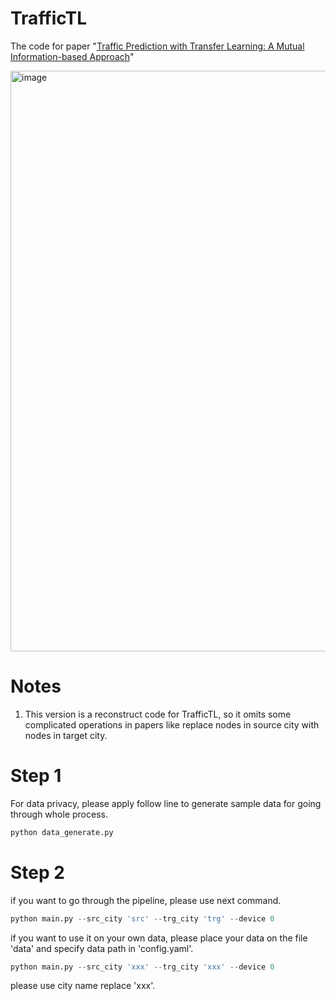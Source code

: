 # TrafficTL
The code for paper "[Traffic Prediction with Transfer Learning: A Mutual Information-based Approach](https://ieeexplore.ieee.org/abstract/document/10105852)"


<img width="929" alt="image" src="https://github.com/hyjocean/TrafficTL/assets/41313661/8b832609-2cbb-4682-acde-74d030edc85a">

# Notes
1. This version is a reconstruct code for TrafficTL, so it omits some complicated operations in papers like replace nodes in source city with nodes in target city.


# Step 1
For data privacy, please apply follow line to generate sample data for going through whole process.
```python
python data_generate.py
```

# Step 2
if you want to go through the pipeline, please use next command.
```python
python main.py --src_city 'src' --trg_city 'trg' --device 0
```
if you want to use it on your own data, please place your data on the file 'data' and specify data path in 'config.yaml'.
```python
python main.py --src_city 'xxx' --trg_city 'xxx' --device 0
```
please use city name replace 'xxx'.

